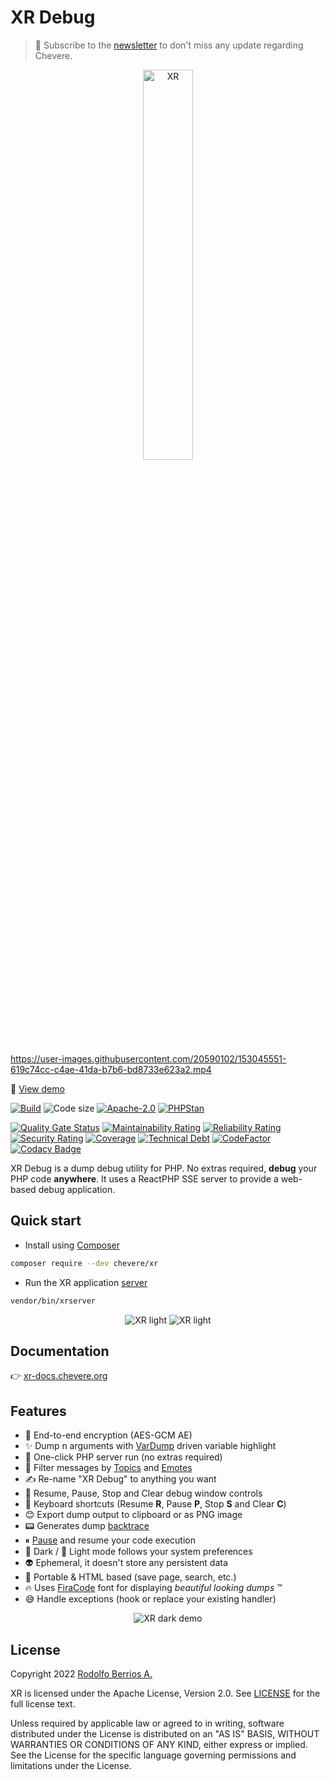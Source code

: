 # XR Debug

> 🔔 Subscribe to the [newsletter](https://chv.to/chevere-newsletter) to don't miss any update regarding Chevere.

<p align="center"><img alt="XR" src="xr.svg" width="40%"></p>

https://user-images.githubusercontent.com/20590102/153045551-619c74cc-c4ae-41da-b7b6-bd8733e623a2.mp4

🦄 [View demo](https://user-images.githubusercontent.com/20590102/153045551-619c74cc-c4ae-41da-b7b6-bd8733e623a2.mp4)

[![Build](https://img.shields.io/github/workflow/status/chevere/xr/Test?style=flat-square)](https://github.com/chevere/xr/actions) ![Code size](https://img.shields.io/github/languages/code-size/chevere/xr?style=flat-square) [![Apache-2.0](https://img.shields.io/github/license/chevere/xr?style=flat-square)](LICENSE) [![PHPStan](https://img.shields.io/badge/PHPStan-level%209-blueviolet?style=flat-square)](https://phpstan.org/)

[![Quality Gate Status](https://sonarcloud.io/api/project_badges/measure?project=chevere_xr&metric=alert_status)](https://sonarcloud.io/dashboard?id=chevere_xr) [![Maintainability Rating](https://sonarcloud.io/api/project_badges/measure?project=chevere_xr&metric=sqale_rating)](https://sonarcloud.io/dashboard?id=chevere_xr) [![Reliability Rating](https://sonarcloud.io/api/project_badges/measure?project=chevere_xr&metric=reliability_rating)](https://sonarcloud.io/dashboard?id=chevere_xr) [![Security Rating](https://sonarcloud.io/api/project_badges/measure?project=chevere_xr&metric=security_rating)](https://sonarcloud.io/dashboard?id=chevere_xr) [![Coverage](https://sonarcloud.io/api/project_badges/measure?project=chevere_xr&metric=coverage)](https://sonarcloud.io/dashboard?id=chevere_xr) [![Technical Debt](https://sonarcloud.io/api/project_badges/measure?project=chevere_xr&metric=sqale_index)](https://sonarcloud.io/dashboard?id=chevere_xr) [![CodeFactor](https://www.codefactor.io/repository/github/chevere/xr/badge)](https://www.codefactor.io/repository/github/chevere/xr) [![Codacy Badge](https://app.codacy.com/project/badge/Grade/89c64d17be684818b21d44c658c735d0)](https://www.codacy.com/gh/chevere/xr/dashboard)

XR Debug is a dump debug utility for PHP. No extras required, **debug** your PHP code **anywhere**. It uses a ReactPHP SSE server to provide a web-based debug application.

## Quick start

* Install using [Composer](https://getcomposer.org/)

```sh
composer require --dev chevere/xr
```

* Run the XR application [server](https://xr-docs.chevere.org/server/)

```sh
vendor/bin/xrserver
```

<p align="center">
    <img alt="XR light" src=".screen/xr-0.1.3-light-welcome.png">
    <img alt="XR light" src=".screen/xr-0.1.3-dark-welcome.png">
</p>

## Documentation

👉 [xr-docs.chevere.org](https://xr-docs.chevere.org)

## Features

* 💎 End-to-end encryption (AES-GCM AE)
* ✨ Dump n arguments with [VarDump](https://chevere.org/packages/var-dump.html) driven variable highlight
* 🐘 One-click PHP server run (no extras required)
* 👻 Filter messages by [Topics](https://xr-docs.chevere.org/helpers/xr.html#topic) and [Emotes](https://xr-docs.chevere.org/helpers/xr.html#emote)
* ✍️ Re-name "XR Debug" to anything you want
* 🏁 Resume, Pause, Stop and Clear debug window controls
* 🥷 Keyboard shortcuts (Resume **R**, Pause **P**, Stop **S** and Clear **C**)
* 😊 Export dump output to clipboard or as PNG image
* 📟 Generates dump [backtrace](https://xr-docs.chevere.org/helpers/xr.html#flags)
* ⏸ [Pause](https://xr-docs.chevere.org/helpers/xri.html#pause) and resume your code execution
* 🌚 Dark / 🌝 Light mode follows your system preferences
* 👽 Ephemeral, it doesn't store any persistent data
* 🍒 Portable & HTML based (save page, search, etc.)
* 🔥 Uses [FiraCode](https://github.com/tonsky/FiraCode) font for displaying _beautiful looking dumps_ ™
* 😅 Handle exceptions (hook or replace your existing handler)

<p align="center">
    <img alt="XR dark demo" src=".screen/xr-0.1.3-dark-demo.png">
</p>

## License

Copyright 2022 [Rodolfo Berrios A.](https://rodolfoberrios.com/)

XR is licensed under the Apache License, Version 2.0. See [LICENSE](LICENSE) for the full license text.

Unless required by applicable law or agreed to in writing, software distributed under the License is distributed on an "AS IS" BASIS, WITHOUT WARRANTIES OR CONDITIONS OF ANY KIND, either express or implied. See the License for the specific language governing permissions and limitations under the License.
